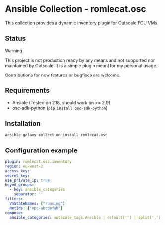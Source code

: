 # Ansible Collection - romlecat.osc

This collection provides a dynamic inventory plugin for Outscale FCU VMs.

## Status
> [!WARNING]  
> This project is not production ready by any means and not supported nor maintained by Outscale. It is a simple plugin meant for my personal usage.

Contributions for new features or bugfixes are welcome.

## Requirements
- Ansible (Tested on 2.18, should work on >= 2.9)
- osc-sdk-python (`pip install osc-sdk-python`)

## Installation
```bash
ansible-galaxy collection install romlecat.osc
```

## Configuration example

```yaml
plugin: romlecat.osc.inventory
region: eu-west-2
access_key:
secret_key:
use_private_ip: true
keyed_groups:
  - key: ansible_categories
    separator: ''
filters:
  VmStateNames: ["running"]
  NetIds: ["vpc-abcdefgh"]
compose:
  ansible_categories: outscale_tags.Ansible | default('') | split(',') | reject('equalto', '') | list

```
